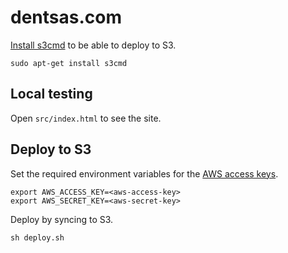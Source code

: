 # dentsas.com

[Install s3cmd](http://s3tools.org/s3cmd) to be able to deploy to S3.

`sudo apt-get install s3cmd`

## Local testing

Open `src/index.html` to see the site.

## Deploy to S3

Set the required environment variables for the [AWS access keys](https://console.aws.amazon.com/iam/home#/security_credential).

```
export AWS_ACCESS_KEY=<aws-access-key>
export AWS_SECRET_KEY=<aws-secret-key>
```

Deploy by syncing to S3.

`sh deploy.sh`
